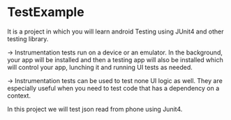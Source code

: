 # TestExample
It is a project in which you will learn android Testing using JUnit4 and other testing library.

-> Instrumentation tests run on a device or an emulator. In the background, 
your app will be installed and then a testing app will also be installed 
which will control your app, lunching it and running UI tests as needed.

-> Instrumentation tests can be used to test none UI logic as well.
They are especially useful when you need to test code that has a dependency on a context.

In this project we will test json read from phone using Junit4.

